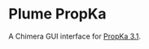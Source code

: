 # Plume PropKa

A Chimera GUI interface for [PropKa 3.1](https://github.com/jensengroup/propka-3.1/).